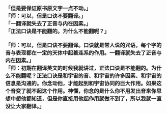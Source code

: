 <h3>
<br>「但是要保证原书原文字一点不动。」
<br>「师：可以，但是口诀不要翻译。」
<br>「一翻译就失去了正音与内在因素。」
<br>「正法口诀是不能翻的。为什么不能翻呢？」
<br>
<br>「师：可以，但是口诀不要翻译。口诀就是常人说的咒语，每个字的音与表现都在一定的天体中起着连系的作用。一翻译就失去了正音与内在因素。」
<br>「师：初期在翻译英文的时候我就讲过，正法口诀是不能翻的。为什么不能翻呢？正法口诀是和宇宙的音、和宇宙的许多因素、和宇宙的信息是沟通的。你念动他，才能起到和宇宙协同的巨大作用。如果这个音变了就不起这个作用。神懂，你念的是什么你不用发出音来你思想中想他都知道，但是你直接用他起作用就做不到了，所以我就一直没让大家翻译。」
<br>
</h3>
